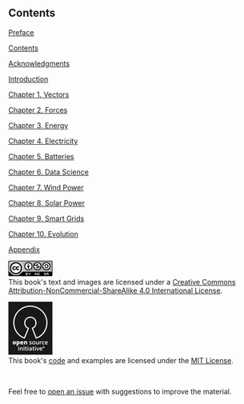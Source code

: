 <h2 class="chapter-title">Contents</h2>
<div class="split-grid">
    <div class="toc-text">
        <p><a href="#/preface">Preface</a></p>
        <p><a href="#/contents">Contents</a></p>
        <p><a href="#/acknowledgments">Acknowledgments</a></p>
        <p><a href="#/introduction">Introduction</a></p>
        <p><a href="#/chapter-1">Chapter 1. Vectors</a></p>
        <p><a href="#/chapter-2">Chapter 2. Forces</a></p>
        <p><a href="#/chapter-3">Chapter 3. Energy</a></p>
        <p><a href="#/chapter-4">Chapter 4. Electricity</a></p>
        <p><a href="#/chapter-5">Chapter 5. Batteries</a></p>
        <p><a href="#/chapter-6">Chapter 6. Data Science</a></p>
        <p><a href="#/chapter-7">Chapter 7. Wind Power</a></p>
        <p><a href="#/chapter-8">Chapter 8. Solar Power</a></p>
        <p><a href="#/chapter-9">Chapter 9. Smart Grids</a></p>
        <p><a href="#/chapter-10">Chapter 10. Evolution</a></p>
        <p><a href="#/appendix">Appendix</a></p>
    </div>
    <div>
        <p class="main-text small-text">
            <a rel="license" href="http://creativecommons.org/licenses/by-nc-sa/4.0/" target="_blank"><img alt="Creative Commons License" style="border-width:0" src="/assets/images/cc-by-nc-sa.png" /></a>
            <br>
            This book's text and images are licensed under a <a rel="license" href="http://creativecommons.org/licenses/by-nc-sa/4.0/" target="_blank">
                Creative Commons Attribution-NonCommercial-ShareAlike 4.0 International License</a>.
        </p>
        <p class="main-text small-text">
            <a rel="license" href="https://opensource.org/licenses/MIT" target="_blank"><img alt="Open Source Initiative" style="border-width:0; margin: 0;" src="/assets/images/osi.png" /></a>
            <br>
            This book's <a href="https://github.com/nickmcintyre/goodenergy" target="_blank">code</a> and
            examples are licensed under the <a href="https://opensource.org/licenses/MIT" target="_blank">MIT License</a>.
        </p>
        <br>
        <p class="main-text small-text">
            Feel free to <a href="https://github.com/nickmcintyre/goodenergy/issues" target="_blank">open an issue</a> with suggestions to improve the material.
        </p>
    </div>
</div>
